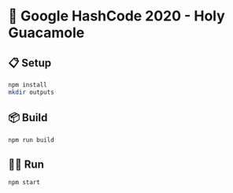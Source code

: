 # :avocado: Google HashCode 2020 - Holy Guacamole

## :clipboard: Setup

```bash
npm install
mkdir outputs
```

## :package: Build

```bash
npm run build
```

## :running_man: Run

```bash
npm start
```
